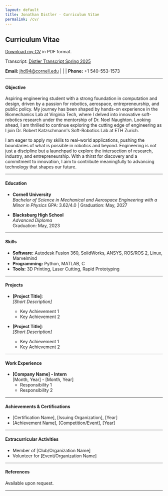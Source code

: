 ```yaml
---
layout: default
title: Jonathan Distler - Curriculum Vitae
permalink: /cv/
---
```

## Curriculum Vitae

[Download my CV](https://github.com/user-attachments/files/19951278/Jonathan.Distler.CV.pdf) in PDF format.

Transcript:
[Distler Transcript Spring 2025](https://github.com/user-attachments/files/19951280/Jonathan_Distler_Transcript_25.pdf)



**Email:** [jhd94@cornell.edu](mailto:netID@cornell.edu) | | | **Phone:** +1 540-553-1573

---

#### Objective
Aspiring engineering student with a strong foundation in computation and design, driven by a passion for robotics, aerospace, entrepreneurship, and public policy. My journey has been shaped by hands-on experience in the Biomechanics Lab at Virginia Tech, where I delved into innovative soft-robotics research under the mentorship of Dr. Noel Naughton. Looking ahead, I am thrilled to continue exploring the cutting edge of engineering as I join Dr. Robert Katzschmann's Soft-Robotics Lab at ETH Zurich.

I am eager to apply my skills to real-world applications, pushing the boundaries of what is possible in robotics and beyond. Engineering is not just a discipline but a launchpad to explore the intersection of research, industry, and entrepreneurship. With a thirst for discovery and a commitment to innovation, I aim to contribute meaningfully to advancing technology that shapes our future.

---

#### Education
- **Cornell University**  
  *Bachelor of Science in Mechanical and Aerospace Engineering*
  *with a Minor in Physics*
  GPA: 3.62/4.0 | Graduation: May, 2027

- **Blacksburg High School**  
  *Advanced Diploma*  
  Graduation: May, 2023

---

#### Skills
- **Software:** Autodesk Fusion 360, SolidWorks, ANSYS, ROS/ROS 2, Linux, Marvelmind
- **Programming:** Python, MATLAB, C
- **Tools:** 3D Printing, Laser Cutting, Rapid Prototyping

---

#### Projects
- **[Project Title]**:  
  *[Short Description]*  
  - Key Achievement 1  
  - Key Achievement 2  

- **[Project Title]**:  
  *[Short Description]*  
  - Key Achievement 1  
  - Key Achievement 2  

---

#### Work Experience
- **[Company Name] - Intern**  
  [Month, Year] - [Month, Year]  
  - Responsibility 1  
  - Responsibility 2  

---

#### Achievements & Certifications
- [Certification Name], [Issuing Organization], [Year]  
- [Achievement Name], [Competition/Event], [Year]  

---

#### Extracurricular Activities
- Member of [Club/Organization Name]  
- Volunteer for [Event/Organization Name]  

---

#### References
Available upon request.

---
